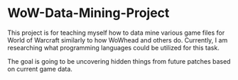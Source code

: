 # WoW-Data-Mining-Project

This project is for teaching myself how to data mine various game files for World of Warcraft similarly to how WoWhead and others do. Currently, I am researching what programming languages could be utilized for this task. 

The goal is going to be uncovering hidden things from future patches based on current game data.
